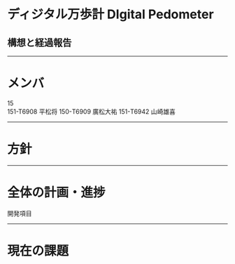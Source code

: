 # ディジタル万歩計 DIgital Pedometer
## 構想と経過報告

---

# メンバ
15  
151-T6908 平松将
150-T6909 廣松大祐
151-T6942 山崎雄喜 

---
# 方針

---
# 全体の計画・進捗
開発項目

---

# 現在の課題

　